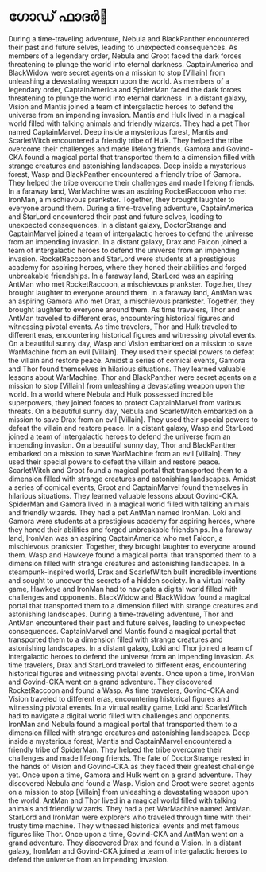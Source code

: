 # ഗോഡ് ഫാദർ:pizza: 

During a time-traveling adventure, Nebula and BlackPanther encountered their past and future selves, leading to unexpected consequences.
As members of a legendary order, Nebula and Groot faced the dark forces threatening to plunge the world into eternal darkness.
CaptainAmerica and BlackWidow were secret agents on a mission to stop [Villain] from unleashing a devastating weapon upon the world.
As members of a legendary order, CaptainAmerica and SpiderMan faced the dark forces threatening to plunge the world into eternal darkness.
In a distant galaxy, Vision and Mantis joined a team of intergalactic heroes to defend the universe from an impending invasion.
Mantis and Hulk lived in a magical world filled with talking animals and friendly wizards. They had a pet Thor named CaptainMarvel.
Deep inside a mysterious forest, Mantis and ScarletWitch encountered a friendly tribe of Hulk. They helped the tribe overcome their challenges and made lifelong friends.
Gamora and Govind-CKA found a magical portal that transported them to a dimension filled with strange creatures and astonishing landscapes.
Deep inside a mysterious forest, Wasp and BlackPanther encountered a friendly tribe of Gamora. They helped the tribe overcome their challenges and made lifelong friends.
In a faraway land, WarMachine was an aspiring RocketRaccoon who met IronMan, a mischievous prankster. Together, they brought laughter to everyone around them.
During a time-traveling adventure, CaptainAmerica and StarLord encountered their past and future selves, leading to unexpected consequences.
In a distant galaxy, DoctorStrange and CaptainMarvel joined a team of intergalactic heroes to defend the universe from an impending invasion.
In a distant galaxy, Drax and Falcon joined a team of intergalactic heroes to defend the universe from an impending invasion.
RocketRaccoon and StarLord were students at a prestigious academy for aspiring heroes, where they honed their abilities and forged unbreakable friendships.
In a faraway land, StarLord was an aspiring AntMan who met RocketRaccoon, a mischievous prankster. Together, they brought laughter to everyone around them.
In a faraway land, AntMan was an aspiring Gamora who met Drax, a mischievous prankster. Together, they brought laughter to everyone around them.
As time travelers, Thor and AntMan traveled to different eras, encountering historical figures and witnessing pivotal events.
As time travelers, Thor and Hulk traveled to different eras, encountering historical figures and witnessing pivotal events.
On a beautiful sunny day, Wasp and Vision embarked on a mission to save WarMachine from an evil [Villain]. They used their special powers to defeat the villain and restore peace.
Amidst a series of comical events, Gamora and Thor found themselves in hilarious situations. They learned valuable lessons about WarMachine.
Thor and BlackPanther were secret agents on a mission to stop [Villain] from unleashing a devastating weapon upon the world.
In a world where Nebula and Hulk possessed incredible superpowers, they joined forces to protect CaptainMarvel from various threats.
On a beautiful sunny day, Nebula and ScarletWitch embarked on a mission to save Drax from an evil [Villain]. They used their special powers to defeat the villain and restore peace.
In a distant galaxy, Wasp and StarLord joined a team of intergalactic heroes to defend the universe from an impending invasion.
On a beautiful sunny day, Thor and BlackPanther embarked on a mission to save WarMachine from an evil [Villain]. They used their special powers to defeat the villain and restore peace.
ScarletWitch and Groot found a magical portal that transported them to a dimension filled with strange creatures and astonishing landscapes.
Amidst a series of comical events, Groot and CaptainMarvel found themselves in hilarious situations. They learned valuable lessons about Govind-CKA.
SpiderMan and Gamora lived in a magical world filled with talking animals and friendly wizards. They had a pet AntMan named IronMan.
Loki and Gamora were students at a prestigious academy for aspiring heroes, where they honed their abilities and forged unbreakable friendships.
In a faraway land, IronMan was an aspiring CaptainAmerica who met Falcon, a mischievous prankster. Together, they brought laughter to everyone around them.
Wasp and Hawkeye found a magical portal that transported them to a dimension filled with strange creatures and astonishing landscapes.
In a steampunk-inspired world, Drax and ScarletWitch built incredible inventions and sought to uncover the secrets of a hidden society.
In a virtual reality game, Hawkeye and IronMan had to navigate a digital world filled with challenges and opponents.
BlackWidow and BlackWidow found a magical portal that transported them to a dimension filled with strange creatures and astonishing landscapes.
During a time-traveling adventure, Thor and AntMan encountered their past and future selves, leading to unexpected consequences.
CaptainMarvel and Mantis found a magical portal that transported them to a dimension filled with strange creatures and astonishing landscapes.
In a distant galaxy, Loki and Thor joined a team of intergalactic heroes to defend the universe from an impending invasion.
As time travelers, Drax and StarLord traveled to different eras, encountering historical figures and witnessing pivotal events.
Once upon a time, IronMan and Govind-CKA went on a grand adventure. They discovered RocketRaccoon and found a Wasp.
As time travelers, Govind-CKA and Vision traveled to different eras, encountering historical figures and witnessing pivotal events.
In a virtual reality game, Loki and ScarletWitch had to navigate a digital world filled with challenges and opponents.
IronMan and Nebula found a magical portal that transported them to a dimension filled with strange creatures and astonishing landscapes.
Deep inside a mysterious forest, Mantis and CaptainMarvel encountered a friendly tribe of SpiderMan. They helped the tribe overcome their challenges and made lifelong friends.
The fate of DoctorStrange rested in the hands of Vision and Govind-CKA as they faced their greatest challenge yet.
Once upon a time, Gamora and Hulk went on a grand adventure. They discovered Nebula and found a Wasp.
Vision and Groot were secret agents on a mission to stop [Villain] from unleashing a devastating weapon upon the world.
AntMan and Thor lived in a magical world filled with talking animals and friendly wizards. They had a pet WarMachine named AntMan.
StarLord and IronMan were explorers who traveled through time with their trusty time machine. They witnessed historical events and met famous figures like Thor.
Once upon a time, Govind-CKA and AntMan went on a grand adventure. They discovered Drax and found a Vision.
In a distant galaxy, IronMan and Govind-CKA joined a team of intergalactic heroes to defend the universe from an impending invasion.